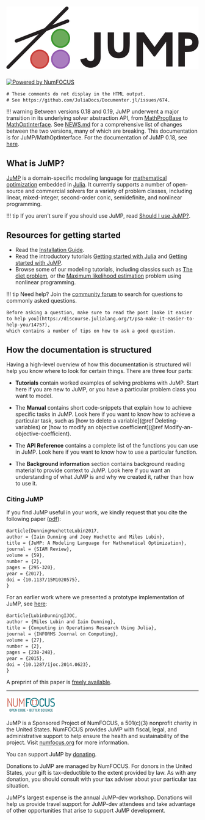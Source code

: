 ![JuMP logo](assets/jump-logo-with-text.svg)
===

[![Powered by NumFOCUS](https://img.shields.io/badge/powered%20by-NumFOCUS-orange.svg?style=flat&colorA=E1523D&colorB=007D8A)](https://numfocus.org)

```@meta
# These comments do not display in the HTML output.
# See https://github.com/JuliaDocs/Documenter.jl/issues/674.
```

!!! warning
    Between versions 0.18 and 0.19, JuMP underwent a major transition in its
    underlying solver abstraction API, from
    [MathProgBase](https://github.com/JuliaOpt/MathProgBase.jl) to
    [MathOptInterface](https://github.com/jump-dev/MathOptInterface.jl).
    See [NEWS.md](https://github.com/jump-dev/JuMP.jl/blob/master/NEWS.md) for
    a comprehensive list of changes between the two versions, many of which
    are breaking. This documentation is for JuMP/MathOptInterface.
    For the documentation of JuMP 0.18, see
    [here](https://jump.dev/JuMP.jl/0.18/).

## What is JuMP?

[JuMP](https://github.com/jump-dev/JuMP.jl) is a domain-specific modeling
language for [mathematical optimization](https://en.wikipedia.org/wiki/Mathematical_optimization)
embedded in [Julia](https://julialang.org/). It currently supports a number of
open-source and commercial solvers for a variety of problem classes, including
linear, mixed-integer, second-order conic, semidefinite, and nonlinear
programming.

!!! tip
    If you aren't sure if you should use JuMP, read [Should I use JuMP?](@ref).

## Resources for getting started

* Read the [Installation Guide](@ref).
* Read the introductory tutorials [Getting started with Julia](@ref) and
  [Getting started with JuMP](@ref).
* Browse some of our modeling tutorials, including classics such as
  [The diet problem](@ref), or the [Maximum likelihood estimation](@ref) problem
  using nonlinear programming.

!!! tip
    Need help? Join the [community forum](https://discourse.julialang.org/c/domain/opt/13)
    to search for questions to commonly asked questions.

    Before asking a question, make sure to read the post [make it easier to help you](https://discourse.julialang.org/t/psa-make-it-easier-to-help-you/14757),
    which contains a number of tips on how to ask a good question.

## How the documentation is structured

Having a high-level overview of how this documentation is structured will help
you know where to look for certain things. There are three four parts:

* **Tutorials** contain worked examples of solving problems with JuMP. Start
  here if you are new to JuMP, or you have a particular problem class you want
  to model.

* The **Manual** contains short code-snippets that explain how to achieve
  specific tasks in JuMP. Look here if you want to know how to achieve a
  particular task, such as [how to delete a variable](@ref Deleting-variables)
  or [how to modify an objective coefficient](@ref Modify-an-objective-coefficient).

* The **API Reference** contains a complete list of the functions you can use in
  JuMP. Look here if you want to know how to use a particular function.

* The **Background information** section contains background reading material to
  provide context to JuMP. Look here if you want an understanding of what JuMP
  is and why we created it, rather than how to use it.

### Citing JuMP

If you find JuMP useful in your work, we kindly request that you cite the
following paper ([pdf](https://mlubin.github.io/pdf/jump-sirev.pdf)):

``` sourceCode
@article{DunningHuchetteLubin2017,
author = {Iain Dunning and Joey Huchette and Miles Lubin},
title = {JuMP: A Modeling Language for Mathematical Optimization},
journal = {SIAM Review},
volume = {59},
number = {2},
pages = {295-320},
year = {2017},
doi = {10.1137/15M1020575},
}
```

For an earlier work where we presented a prototype implementation of JuMP, see
[here](https://dx.doi.org/10.1287/ijoc.2014.0623):

``` sourceCode
@article{LubinDunningIJOC,
author = {Miles Lubin and Iain Dunning},
title = {Computing in Operations Research Using Julia},
journal = {INFORMS Journal on Computing},
volume = {27},
number = {2},
pages = {238-248},
year = {2015},
doi = {10.1287/ijoc.2014.0623},
}
```

A preprint of this paper is [freely available](https://arxiv.org/abs/1312.1431).

---

![NumFOCUS logo](assets/numfocus-logo.png)

JuMP is a Sponsored Project of NumFOCUS, a 501(c)(3) nonprofit charity in the
United States. NumFOCUS provides JuMP with fiscal, legal, and administrative
support to help ensure the health and sustainability of the project. Visit
[numfocus.org](https://numfocus.org) for more information.

You can support JuMP by [donating](https://numfocus.salsalabs.org/donate-to-jump/index.html).

Donations to JuMP are managed by NumFOCUS. For donors in the United States,
your gift is tax-deductible to the extent provided by law. As with any donation,
you should consult with your tax adviser about your particular tax situation.

JuMP's largest expense is the annual JuMP-dev workshop. Donations will help us
provide travel support for JuMP-dev attendees and take advantage of other
opportunities that arise to support JuMP development.
